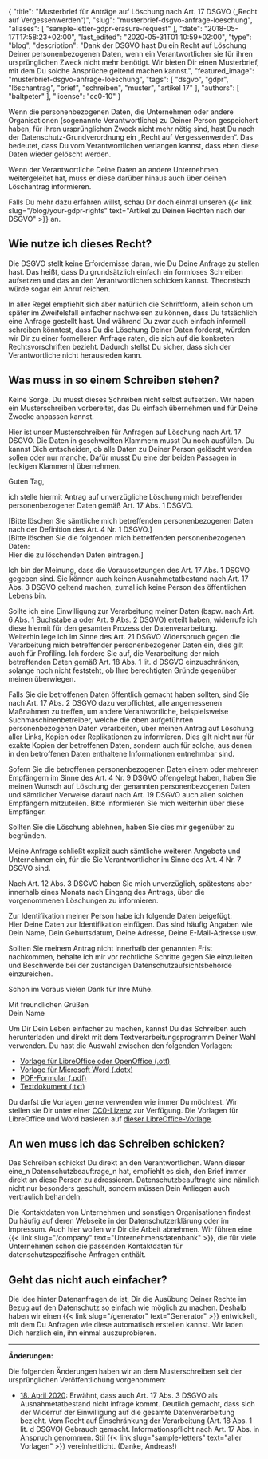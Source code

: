 {
    "title": "Musterbrief für Anträge auf Löschung nach Art. 17 DSGVO („Recht auf Vergessenwerden“)",
    "slug": "musterbrief-dsgvo-anfrage-loeschung",
    "aliases": [ "sample-letter-gdpr-erasure-request" ],
    "date": "2018-05-17T17:58:23+02:00",
    "last_edited": "2020-05-31T01:10:59+02:00",
    "type": "blog",
    "description": "Dank der DSGVO hast Du ein Recht auf Löschung Deiner personenbezogenen Daten, wenn ein Verantwortlicher sie für ihren ursprünglichen Zweck nicht mehr benötigt. Wir bieten Dir einen Musterbrief, mit dem Du solche Ansprüche geltend machen kannst.",
    "featured_image": "musterbrief-dsgvo-anfrage-loeschung",
    "tags": [ "dsgvo", "gdpr", "löschantrag", "brief", "schreiben", "muster", "artikel 17" ],
    "authors": [ "baltpeter" ],
    "license": "cc0-10"
}

Wenn die personenbezogenen Daten, die Unternehmen oder andere Organisationen (sogenannte Verantwortliche) zu Deiner Person gespeichert haben, für ihren ursprünglichen Zweck nicht mehr nötig sind, hast Du nach der Datenschutz-Grundverordnung ein „Recht auf Vergessenwerden“. Das bedeutet, dass Du vom Verantwortlichen verlangen kannst, dass eben diese Daten wieder gelöscht werden.

Wenn der Verantwortliche Deine Daten an andere Unternehmen weitergeleitet hat, muss er diese darüber hinaus auch über deinen Löschantrag informieren.

Falls Du mehr dazu erfahren willst, schau Dir doch einmal unseren {{< link slug="/blog/your-gdpr-rights" text="Artikel zu Deinen Rechten nach der DSGVO" >}} an.

## Wie nutze ich dieses Recht?

Die DSGVO stellt keine Erfordernisse daran, wie Du Deine Anfrage zu stellen hast. Das heißt, dass Du grundsätzlich einfach ein formloses Schreiben aufsetzen und das an den Verantwortlichen schicken kannst. Theoretisch würde sogar ein Anruf reichen.

In aller Regel empfiehlt sich aber natürlich die Schriftform, allein schon um später im Zweifelsfall einfacher nachweisen zu können, dass Du tatsächlich eine Anfrage gestellt hast. Und während Du zwar auch einfach informell schreiben könntest, dass Du die Löschung Deiner Daten forderst, würden wir Dir zu einer formelleren Anfrage raten, die sich auf die konkreten Rechtsvorschriften bezieht. Dadurch stellst Du sicher, dass sich der Verantwortliche nicht herausreden kann.

## Was muss in so einem Schreiben stehen?

Keine Sorge, Du musst dieses Schreiben nicht selbst aufsetzen. Wir haben ein Musterschreiben vorbereitet, das Du einfach übernehmen und für Deine Zwecke anpassen kannst.

Hier ist unser Musterschreiben für Anfragen auf Löschung nach Art. 17 DSGVO. Die Daten in <span class="blog-letter-fill-in">geschweiften Klammern</span> musst Du noch ausfüllen. Du kannst Dich entscheiden, ob alle Daten zu Deiner Person gelöscht werden sollen oder nur manche. Dafür musst Du eine der beiden Passagen in [eckigen Klammern] übernehmen.

<div class="blog-letter">
<p>Guten Tag,</p>

<p>ich stelle hiermit Antrag auf unverzügliche Löschung mich betreffender personenbezogener Daten gemäß Art. 17 Abs. 1 DSGVO.</p>

<p>[Bitte löschen Sie sämtliche mich betreffenden personenbezogenen Daten nach der Definition des Art. 4 Nr. 1 DSGVO.]<br>
[Bitte löschen Sie die folgenden mich betreffenden personenbezogenen Daten:<br>
<span class="blog-letter-fill-in">Hier die zu löschenden Daten eintragen.</span>]</p>

<p>Ich bin der Meinung, dass die Voraussetzungen des Art. 17 Abs. 1 DSGVO gegeben sind. Sie können auch keinen Ausnahmetatbestand nach Art. 17 Abs. 3 DSGVO geltend machen, zumal ich keine Person des öffentlichen Lebens bin.</p>

<p>Sollte ich eine Einwilligung zur Verarbeitung meiner Daten (bspw. nach Art. 6 Abs. 1 Buchstabe a oder Art. 9 Abs. 2 DSGVO) erteilt haben, widerrufe ich diese hiermit für den gesamten Prozess der Datenverarbeitung.<br>
Weiterhin lege ich im Sinne des Art. 21 DSGVO Widerspruch gegen die Verarbeitung mich betreffender personenbezogener Daten ein, dies gilt auch für Profiling. Ich fordere Sie auf, die Verarbeitung der mich betreffenden Daten gemäß Art. 18 Abs. 1 lit. d DSGVO einzuschränken, solange noch nicht feststeht, ob Ihre berechtigten Gründe gegenüber meinen überwiegen.</p>

<p>Falls Sie die betroffenen Daten öffentlich gemacht haben sollten, sind Sie nach Art. 17 Abs. 2 DSGVO dazu verpflichtet, alle angemessenen Maßnahmen zu treffen, um andere Verantwortliche, beispielsweise Suchmaschinenbetreiber, welche die oben aufgeführten personenbezogenen Daten verarbeiten, über meinen Antrag auf Löschung aller Links, Kopien oder Replikationen zu informieren. Dies gilt nicht nur für exakte Kopien der betroffenen Daten, sondern auch für solche, aus denen in den betroffenen Daten enthaltene Informationen entnehmbar sind.</p>

<p>Sofern Sie die betroffenen personenbezogenen Daten einem oder mehreren Empfängern im Sinne des Art. 4 Nr. 9 DSGVO offengelegt haben, haben Sie meinen Wunsch auf Löschung der genannten personenbezogenen Daten und sämtlicher Verweise darauf nach Art. 19 DSGVO auch allen solchen Empfängern mitzuteilen. Bitte informieren Sie mich weiterhin über diese Empfänger.</p>

<p>Sollten Sie die Löschung ablehnen, haben Sie dies mir gegenüber zu begründen.</p>

<p>Meine Anfrage schließt explizit auch sämtliche weiteren Angebote und Unternehmen ein, für die Sie Verantwortlicher im Sinne des Art. 4 Nr. 7 DSGVO sind.</p>

<p>Nach Art. 12 Abs. 3 DSGVO haben Sie mich unverzüglich, spätestens aber innerhalb eines Monats nach Eingang des Antrags, über die vorgenommenen Löschungen zu informieren.</p>

<p>Zur Identifikation meiner Person habe ich folgende Daten beigefügt:<br>
<span class="blog-letter-fill-in">Hier Deine Daten zur Identifikation einfügen. Das sind häufig Angaben wie Dein Name, Dein Geburtsdatum, Deine Adresse, Deine E-Mail-Adresse usw.</span></p>

<p>Sollten Sie meinem Antrag nicht innerhalb der genannten Frist nachkommen, behalte ich mir vor rechtliche Schritte gegen Sie einzuleiten und Beschwerde bei der zuständigen Datenschutzaufsichtsbehörde einzureichen.</p>

<p>Schon im Voraus vielen Dank für Ihre Mühe.</p>

<p>Mit freundlichen Grüßen<br>
<span class="blog-letter-fill-in">Dein Name</span></p>
</div>

Um Dir Dein Leben einfacher zu machen, kannst Du das Schreiben auch herunterladen und direkt mit dem Textverarbeitungsprogramm Deiner Wahl verwenden. Du hast die Auswahl zwischen den folgenden Vorlagen:<!-- TODO: Host these ourselves and give them some nice buttons. -->

* [Vorlage für LibreOffice oder OpenOffice (.ott)](/downloads/musterschreiben-dsgvo-loeschung-datenanfragen.de.ott)
* [Vorlage für Microsoft Word (.dotx)](/downloads/musterschreiben-dsgvo-loeschung-datenanfragen.de.dotx)
* [PDF-Formular (.pdf)](/downloads/musterschreiben-dsgvo-loeschung-datenanfragen.de.pdf)
* [Textdokument (.txt)](/downloads/musterschreiben-dsgvo-loeschung-datenanfragen.de.txt)

Du darfst die Vorlagen gerne verwenden wie immer Du möchtest. Wir stellen sie Dir unter einer [CC0-Lizenz](https://creativecommons.org/publicdomain/zero/1.0/) zur Verfügung. Die Vorlagen für LibreOffice und Word basieren auf [dieser LibreOffice-Vorlage](https://extensions.libreoffice.org/templates/geschaeftsbrief-din-5008-2011-b-a4-ib).

## An wen muss ich das Schreiben schicken?

Das Schreiben schickst Du direkt an den Verantwortlichen. Wenn dieser eine_n Datenschutzbeauftrage_n hat, empfiehlt es sich, den Brief immer direkt an diese Person zu adressieren. Datenschutzbeauftragte sind nämlich nicht nur besonders geschult, sondern müssen Dein Anliegen auch vertraulich behandeln.

Die Kontaktdaten von Unternehmen und sonstigen Organisationen findest Du häufig auf deren Webseite in der Datenschutzerklärung oder im Impressum. Auch hier wollen wir Dir die Arbeit abnehmen. Wir führen eine {{< link slug="/company" text="Unternehmensdatenbank" >}}, die für viele Unternehmen schon die passenden Kontaktdaten für datenschutzspezifische Anfragen enthält.

## Geht das nicht auch einfacher?

Die Idee hinter Datenanfragen.de ist, Dir die Ausübung Deiner Rechte im Bezug auf den Datenschutz so einfach wie möglich zu machen. Deshalb haben wir einen {{< link slug="/generator" text="Generator" >}} entwickelt, mit dem Du Anfragen wie diese automatisch erstellen kannst. Wir laden Dich herzlich ein, ihn einmal auszuprobieren.

---

**Änderungen:**

Die folgenden Änderungen haben wir an dem Musterschreiben seit der ursprünglichen Veröffentlichung vorgenommen:

* [18. April 2020](https://github.com/datenanfragen/data/pull/562/commits/585d653f7447e022664d601f16ff74abd94ce6b7#diff-718f65e09a34d89265a92666af6af78e): Erwähnt, dass auch Art. 17 Abs. 3 DSGVO als Ausnahmetatbestand nicht infrage kommt. Deutlich gemacht, dass sich der Widerruf der Einwilligung auf die gesamte Datenverarbeitung bezieht. Vom Recht auf Einschränkung der Verarbeitung (Art. 18 Abs. 1 lit. d DSGVO) Gebrauch gemacht. Informationspflicht nach Art. 17 Abs. in Anspruch genommen. Stil {{< link slug="sample-letters" text="aller Vorlagen" >}} vereinheitlicht. (Danke, Andreas!)
